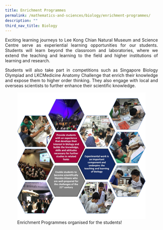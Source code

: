 ```yaml
---
title: Enrichment Programmes
permalink: /mathematics-and-sciences/biology/enrichment-programmes/
description: ""
third_nav_title: Biology
---
```

<div align=justify>
<p>
Exciting learning journeys to Lee Kong Chian Natural Museum and Science Centre serve as experiential learning opportunities for our students. Students will learn beyond the classroom and laboratories, where we extend the teaching and learning to the field and higher institutions of learning and research.</p>
<p>
Students will also take part in competitions such as Singapore Biology Olympiad and LKCMedicine Anatomy Challenge that enrich their knowledge and expose them to higher order thinking. They also engage with local and overseas scientists to further enhance their scientific knowledge.</p>
<figure>
<img src="/images/JPJC%20Experience/Curriculum/Mathematics%20and%20Sciences/Biology/Enrichment%20Programmes/pic1.jpg">
<figcaption>Enrichment Programmes organised for the students!</figcaption></figure>
